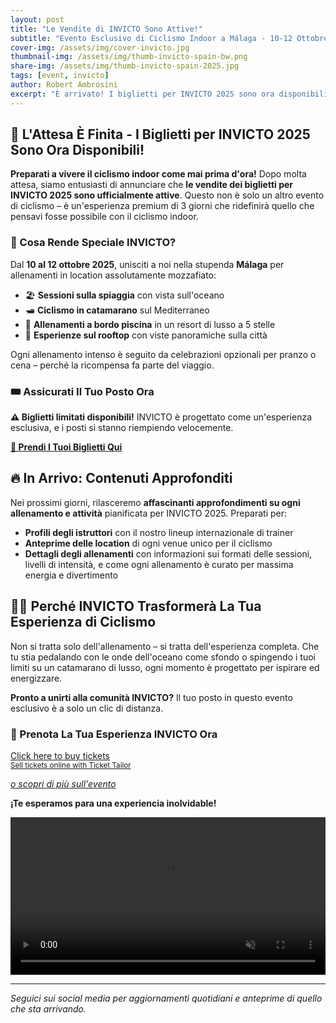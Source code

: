 ```yaml
---
layout: post
title: "Le Vendite di INVICTO Sono Attive!"
subtitle: "Evento Esclusivo di Ciclismo Indoor a Málaga - 10-12 Ottobre 2025"
cover-img: /assets/img/cover-invicto.jpg
thumbnail-img: /assets/img/thumb-invicto-spain-bw.png
share-img: /assets/img/thumb-invicto-spain-2025.jpg
tags: [event, invicto]
author: Robert Ambrosini
excerpt: "È arrivato! I biglietti per INVICTO 2025 sono ora disponibili. Non perdere questa esperienza esclusiva di 3 giorni di ciclismo indoor in location mozzafiato di Málaga."
---
```


## 🎉 L'Attesa È Finita - I Biglietti per INVICTO 2025 Sono Ora Disponibili!

**Preparati a vivere il ciclismo indoor come mai prima d'ora!** Dopo molta attesa, siamo entusiasti di annunciare che **le vendite dei biglietti per INVICTO 2025 sono ufficialmente attive**. Questo non è solo un altro evento di ciclismo – è un'esperienza premium di 3 giorni che ridefinirà quello che pensavi fosse possibile con il ciclismo indoor.

### 🌟 Cosa Rende Speciale INVICTO?

Dal **10 al 12 ottobre 2025**, unisciti a noi nella stupenda **Málaga** per allenamenti in location assolutamente mozzafiato:
- 🏖️ **Sessioni sulla spiaggia** con vista sull'oceano
- 🛥️ **Ciclismo in catamarano** sul Mediterraneo
- 🏨 **Allenamenti a bordo piscina** in un resort di lusso a 5 stelle
- 🌅 **Esperienze sul rooftop** con viste panoramiche sulla città

Ogni allenamento intenso è seguito da celebrazioni opzionali per pranzo o cena – perché la ricompensa fa parte del viaggio.

### 🎟️ Assicurati Il Tuo Posto Ora

**⚠️ Biglietti limitati disponibili!** INVICTO è progettato come un'esperienza esclusiva, e i posti si stanno riempiendo velocemente.

**[🎫 Prendi I Tuoi Biglietti Qui](/it/p/eventi/invicto-2025)**

## 🔥 In Arrivo: Contenuti Approfonditi

Nei prossimi giorni, rilasceremo **affascinanti approfondimenti su ogni allenamento e attività** pianificata per INVICTO 2025. Preparati per:

- **Profili degli istruttori** con il nostro lineup internazionale di trainer
- **Anteprime delle location** di ogni venue unico per il ciclismo
- **Dettagli degli allenamenti** con informazioni sui formati delle sessioni, livelli di intensità, e come ogni allenamento è curato per massima energia e divertimento

## 🚴‍♀️ Perché INVICTO Trasformerà La Tua Esperienza di Ciclismo

Non si tratta solo dell'allenamento – si tratta dell'esperienza completa. Che tu stia pedalando con le onde dell'oceano come sfondo o spingendo i tuoi limiti su un catamarano di lusso, ogni momento è progettato per ispirare ed energizzare.

**Pronto a unirti alla comunità INVICTO?** Il tuo posto in questo evento esclusivo è a solo un clic di distanza.

### 🎫 Prenota La Tua Esperienza INVICTO Ora
<!-- Ticket Tailor: All events (https://app.tickettailor.com/widget-embed-codes) -->
<div class="tt-widget"><div class="tt-widget-fallback"><p><a href="https://www.tickettailor.com/all-tickets/sporti/?ref=website_widget&show_search_filter=true&show_date_filter=true&show_sort=true" target="_blank">Click here to buy tickets</a><br /><small><a href="https://www.tickettailor.com?rf=wdg_252091" class="tt-widget-powered">Sell tickets online with Ticket Tailor</a></small></p></div><script src="https://cdn.tickettailor.com/js/widgets/min/widget.js" data-url="https://www.tickettailor.com/all-tickets/sporti/?ref=website_widget&show_search_filter=true&show_date_filter=true&show_sort=true" data-type="inline" data-inline-minimal="false" data-inline-show-logo="false" data-inline-bg-fill="true" data-inline-inherit-ref-from-url-param="" data-inline-ref="website_widget"></script></div>

_[o scopri di più sull'evento](/it/p/eventi/invicto-2025)_

**¡Te esperamos para una experiencia inolvidable!**

<div style="position: relative;">
  <video autoplay loop muted playsinline controls style="text-align: center; width:100%;">
    <source src="{{ '/assets/vid/invicto-trailer-1.mp4' | relative_url }}" type="video/mp4">
    Your browser does not support the video tag.
  </video>
</div>

---

_Seguici sui social media per aggiornamenti quotidiani e anteprime di quello che sta arrivando._
